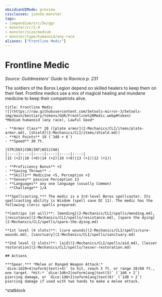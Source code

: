 ```yaml
---
obsidianUIMode: preview
cssclasses: json5e-monster
tags:
- compendium/src/5e/ggr
- monster/cr/1-4
- monster/size/medium
- monster/type/humanoid/any-race
aliases: ["Frontline Medic"]
---
```

# Frontline Medic
*Source: Guildmasters' Guide to Ravnica p. 231*  

The soldiers of the Boros Legion depend on skilled healers to keep them on their feet. Frontline medics use a mix of magical healing and mundane medicine to keep their compatriots alive.

```ad-statblock
title: Frontline Medic
![](https://raw.githubusercontent.com/5etools-mirror-3/5etools-img/main/bestiary/tokens/GGR/Frontline%20Medic.webp#token)
*Medium humanoid (any race), Lawful Good*

- **Armor Class** 20 ([plate armor](2-Mechanics/CLI/items/plate-armor.md), [shield](2-Mechanics/CLI/items/shield.md))
- **Hit Points** 19 (`3d8 + 6`)
- **Speed** 30 ft.

|STR|DEX|CON|INT|WIS|CHA|
|:---:|:---:|:---:|:---:|:---:|:---:|
|15 (+2)|10 (+0)|14 (+2)|10 (+0)|13 (+1)|12 (+1)|

- **Proficiency Bonus** +2
- **Saving Throws** ⏤
- **Skills** Medicine +5, Perception +3
- **Senses** passive Perception 13
- **Languages** any one language (usually Common)
- **Challenge** 1/4

***Spellcasting.*** The medic is a 3rd-level Boros spellcaster. Its spellcasting ability is Wisdom (spell save DC 11). The medic has the following cleric spells prepared:

**Cantrips (at will)**: [mending](2-Mechanics/CLI/spells/mending.md), [resistance](2-Mechanics/CLI/spells/resistance.md), [spare the dying](2-Mechanics/CLI/spells/spare-the-dying.md)

**1st level (4 slots)**: [cure wounds](2-Mechanics/CLI/spells/cure-wounds.md), [sanctuary](2-Mechanics/CLI/spells/sanctuary.md)

**2nd level (2 slots)**: [aid](2-Mechanics/CLI/spells/aid.md), [lesser restoration](2-Mechanics/CLI/spells/lesser-restoration.md)

## Actions

***Spear.*** *Melee or Ranged Weapon Attack:* `dice:1d20+4|noform|text(+4)` to hit, reach 5 ft. or range 20/60 ft., one target. *Hit:* `dice:1d6+2|noform|avg|text(5)` (`1d6 + 2`) piercing damage, or `dice:1d8+2|noform|avg|text(6)` (`1d8 + 2`) piercing damage if used with two hands to make a melee attack.
```
^statblock
